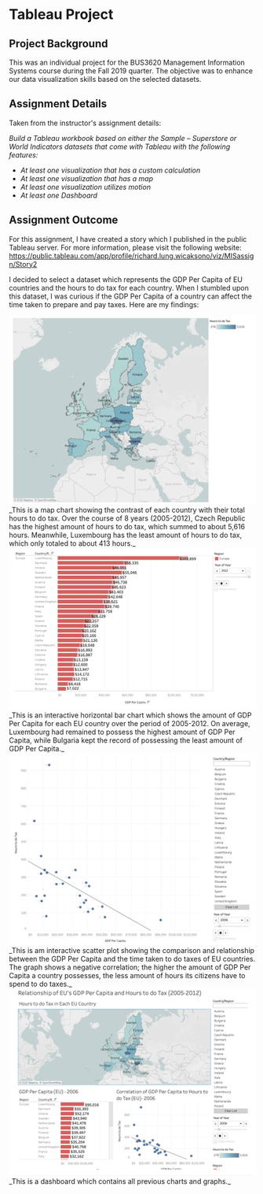 # Tableau Project

## Project Background
This was an individual project for the BUS3620 Management Information Systems course during the Fall 2019 quarter. The objective was to enhance our data visualization skills based on the selected datasets. 

## Assignment Details
Taken from the instructor's assignment details:

_Build a Tableau workbook based on either the Sample – Superstore or World Indicators datasets that come with Tableau with the following features:_ 
- _At least one visualization that has a custom calculation_
- _At least one visualization that has a map_
- _At least one visualization utilizes motion_
- _At least one Dashboard_

## Assignment Outcome
For this assignment, I have created a story which I published in the public Tableau server. For more information, please visit the following website:
https://public.tableau.com/app/profile/richard.lung.wicaksono/viz/MISassign/Story2

I decided to select a dataset which represents the GDP Per Capita of EU countries and the hours to do tax for each country. When I stumbled upon this dataset, I was curious if the GDP Per Capita of a country can affect the time taken to prepare and pay taxes. Here are my findings:

<img src="images/map_chart.png?raw=true"/>
_This is a map chart showing the contrast of each country with their total hours to do tax. Over the course of 8 years (2005-2012), Czech Republic has the highest amount of hours to do tax, which summed to about 5,616 hours. Meanwhile, Luxembourg has the least amount of hours to do tax, which only totaled to about 413 hours._

<img src="images/tableau_bar_chart.png?raw=true"/>
_This is an interactive horizontal bar chart which shows the amount of GDP Per Capita for each EU country over the period of 2005-2012. On average, Luxembourg had remained to possess the highest amount of GDP Per Capita, while Bulgaria kept the record of possessing the least amount of GDP Per Capita._

<img src="images/tableau_scatter_plot.png?raw=true"/>
_This is am interactive scatter plot showing the comparison and relationship between the GDP Per Capita and the time taken to do taxes of EU countries. The graph shows a negative correlation; the higher the amount of GDP Per Capita a country possesses, the less amount of hours its citizens have to spend to do taxes._

<img src="images/tableau_dashboard.png?raw=true"/>
_This is a dashboard which contains all previous charts and graphs._



